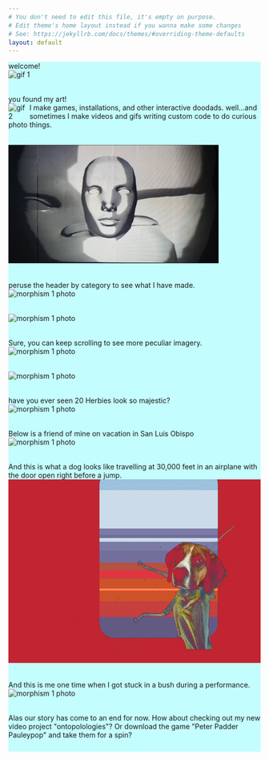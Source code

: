 ```yaml
---
# You don't need to edit this file, it's empty on purpose.
# Edit theme's home layout instead if you wanna make some changes
# See: https://jekyllrb.com/docs/themes/#overriding-theme-defaults
layout: default
---
```


<div class="row justify-center" style="background-color: #c4fdfd; padding-bottom: 25px">
  <div class="huge-font">welcome!</div>
  <div class="gif"><img src="/images/meaningful_registration_1.gif" class="img-responsive" alt="gif 1" style=" padding-bottom: 2rem; max-width:100%"></div>
  <div class="kinda-huge-font">you found my art!</div>

  <div style="display: flex;">
    <div class="gif"><img src="/images/MeaningfulRegistration_Sketch2_2.gif" class="img-responsive" alt="gif 2 photo" style="padding-bottom: 2rem; max-width:100%"></div>
    <div class="kinda-huge-font">I make games, installations, and other interactive doodads. well...and sometimes I make videos and gifs writing custom code to do curious things.</div>
  </div>

  <div class="gif"><img src="/images/morphism1.gif" class="img-responsive" alt="morphism 1 photo" style="padding-bottom: 2rem; max-width:100%"></div>
  <div class="kinda-huge-font">peruse the header by category to see what I have made.</div>
  <div class="gif"><img src="/images/fridays2020/melt.gif" class="img-responsive" alt="morphism 1 photo" style="padding-bottom: 2rem; max-width:100%"></div>
  <div class="gif"><img src="/images/fridays2020/sensual_algorithmic_nightmares_3.gif" class="img-responsive" alt="morphism 1 photo" style="padding-bottom: 2rem; max-width:100%"></div>

  <div class="kinda-huge-font">Sure, you can keep scrolling to see more peculiar imagery.</div>

  <div class="gif"><img src="/images/fridays2020/herbie_march.gif" class="img-responsive" alt="morphism 1 photo" style="padding-bottom: 2rem; max-width:100%"></div>
  <div class="gif"><img src="/images/high_fructose_augmented_1.gif" class="img-responsive" alt="morphism 1 photo" style="padding-bottom: 2rem; max-width:100%"></div>

  <div class="kinda-huge-font">have you ever seen 20 Herbies look so majestic?</div>

  <div class="gif"><img src="/images/fridays2020/trash_spinning.gif" class="img-responsive" alt="morphism 1 photo" style="padding-bottom: 2rem; max-width:100%"></div>

  <div class="kinda-huge-font">Below is a friend of mine on vacation in San Luis Obispo</div>
  <div class="gif"><img src="/images/fridays2020/san_5.gif" class="img-responsive" alt="morphism 1 photo" style="padding-bottom: 2rem; max-width:100%"></div>

  <div class="kinda-huge-font">And this is what a dog looks like travelling at 30,000 feet in an airplane with the door open right before a jump.</div>
  <div class="gif"><img src="/images/fridays2020/Jan_10_2020_1.gif" class="img-responsive" alt="morphism 1 photo" style="padding-bottom: 2rem; max-width:100%"></div>

  <div class="kinda-huge-font">And this is me one time when I got stuck in a bush during a performance.</div>
  <div class="gif"><img src="/images/fridays2020/Jan_03_2020_3.gif" class="img-responsive" alt="morphism 1 photo" style="padding-bottom: 2rem; max-width:100%"></div>

  <div class="kinda-huge-font">Alas our story has come to an end for now. How about checking out my new video project "ontopolologies"? Or download the game "Peter Padder Pauleypop" and take them for a spin?</div>

</div>
